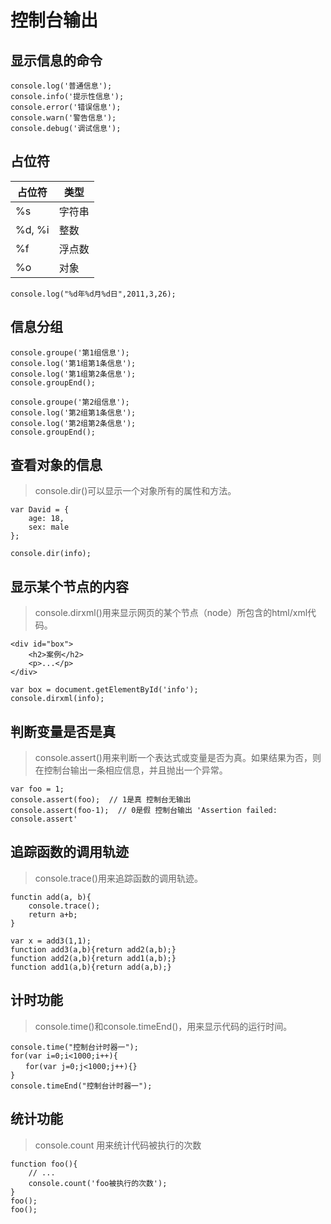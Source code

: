 # 控制台输出

## 显示信息的命令

    console.log('普通信息');
    console.info('提示性信息');
    console.error('错误信息');
    console.warn('警告信息');
    console.debug('调试信息');
    
## 占位符

| 占位符 | 类型 |
| ----- | ----- |
| %s | 字符串 |
| %d, %i | 整数 |
| %f | 浮点数 |
| %o | 对象 |

    console.log("%d年%d月%d日",2011,3,26);
    
## 信息分组

```
console.groupe('第1组信息');
console.log('第1组第1条信息');
console.log('第1组第2条信息');
console.groupEnd();

console.groupe('第2组信息');
console.log('第2组第1条信息');
console.log('第2组第2条信息');
console.groupEnd();
```

## 查看对象的信息

> console.dir()可以显示一个对象所有的属性和方法。

```
var David = {
    age: 18,
    sex: male
};

console.dir(info);
```

## 显示某个节点的内容

> console.dirxml()用来显示网页的某个节点（node）所包含的html/xml代码。

```
<div id="box">
    <h2>案例</h2>
    <p>...</p>
</div>

var box = document.getElementById('info');
console.dirxml(info);
```

## 判断变量是否是真

> console.assert()用来判断一个表达式或变量是否为真。如果结果为否，则在控制台输出一条相应信息，并且抛出一个异常。

```
var foo = 1;
console.assert(foo);  // 1是真 控制台无输出
console.assert(foo-1);  // 0是假 控制台输出 'Assertion failed: console.assert'
```

## 追踪函数的调用轨迹

> console.trace()用来追踪函数的调用轨迹。

```
functin add(a, b){
    console.trace();
    return a+b;
}

var x = add3(1,1);
function add3(a,b){return add2(a,b);}
function add2(a,b){return add1(a,b);}
function add1(a,b){return add(a,b);}
```

## 计时功能

> console.time()和console.timeEnd()，用来显示代码的运行时间。

```
console.time("控制台计时器一");
for(var i=0;i<1000;i++){
　　for(var j=0;j<1000;j++){}
}
console.timeEnd("控制台计时器一");
```

## 统计功能

> console.count 用来统计代码被执行的次数

```
function foo(){
    // ...
    console.count('foo被执行的次数');
}
foo();
foo();
```
